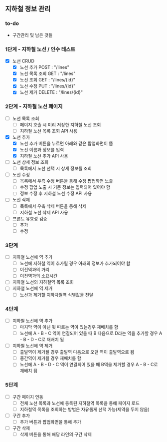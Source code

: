 ## 지하철 정보 관리

### to-do
- 구간관리 및 남은 것들

### 1단계 - 지하철 노선 / 인수 테스트
- [x] 노선 CRUD
    - [x] 노선 추가 POST : "/lines"
    - [x] 노선 목록 조회 GET : "/lines"
    - [x] 노선 조회 GET : "/lines/{id}"
    - [x] 노선 수정 PUT : "/lines/{id}"
    - [x] 노선 제거 DELETE : "/lines/{id}"

### 2단계 - 지하철 노선 페이지
- [ ] 노선 목록 조회
    - [ ] 페이지 호출 시 미리 저장한 지하철 노선 조회
    - [ ] 지하철 노선 목록 조회 API 사용
- [x] 노선 추가
    - [x] 노선 추가 버튼을 누르면 아래와 같은 팝업화면이 뜸
    - [x] 노선 이름과 정보를 입력
    - [x] 지하철 노선 추가 API 사용
- [ ] 노선 상세 정보 조회
    - [ ] 목록에서 노선 선택 시 상세 정보를 조회
- [ ] 노선 수정
    - [ ] 목록에서 우측 수정 버튼을 통해 수정 팝업화면 노출
    - [ ] 수정 팝업 노출 시 기존 정보는 입력되어 있어야 함
    - [ ] 정보 수정 후 지하철 노선 수정 API 사용
- [ ] 노선 삭제
    - [ ] 목록에서 우측 삭제 버튼을 통해 삭제
    - [ ] 지하철 노선 삭제 API 사용
- [ ] 프론트 유효성 검증
    -  [ ] 추가
    -  [ ] 수정

### 3단계
- [ ] 지하철 노선에 역 추가
    - [ ] 노선에 지하철 역이 추가될 경우 아래의 정보가 추가되어야 함
    - [ ] 이전역과의 거리
    - [ ] 이전역과의 소요시간
- [ ] 지하철 노선의 지하철역 목록 조회
- [ ] 지하철 노선에 역 제거
    - [ ] 노선과 제거할 지하차철역 식별값을 전달

### 4단계
- [ ] 지하철 노선에 역 추가
    - [ ] 마지막 역이 아닌 뒷 따르는 역이 있는경우 재배치를 함
    - [ ] 노선에 A - B - C 역이 연결되어 있을 때 B 다음으로 D라는 역을 추가할 경우 A - B - D - C로 재배치 됨
- [ ] 지하철 노선에 역 제거
    - [ ] 출발역이 제거될 경우 출발역 다음으로 오던 역이 출발역으로 됨
    - [ ] 중간역이 제거될 경우 재배치를 함
    - [ ] 노선에 A - B - D - C 역이 연결되어 있을 때 B역을 제거할 경우 A - B - C로 재배치 됨

### 5단계
- [ ] 구간 페이지 연동
    - [ ] 전체 노선 목록과 노선에 등록된 지하철역 목록을 통해 페이지 로드
    - [ ] 지하철역 목록을 조회하는 방법은 자유롭게 선택 가능(제약을 두지 않음)
- [ ] 구간 추가
    - [ ] 추가 버튼과 팝업화면을 통해 추가
- [ ] 구간 삭제
    - [ ] 삭제 버튼을 통해 해당 라인의 구간 삭제 